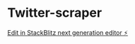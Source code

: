# Twitter-scraper

[Edit in StackBlitz next generation editor ⚡️](https://stackblitz.com/~/github.com/Alexkode/Twitter-scraper)